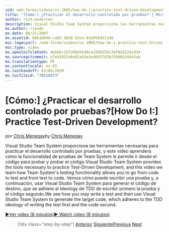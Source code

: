 ```yaml
---
uid: web-forms/videos/vs-2005/how-do-i-practice-test-driven-development
title: '[Cómo:] ¿Practicar el desarrollo controlado por pruebas? | Microsoft Docs'
author: rick-anderson
description: Visual Studio Team System proporciona las herramientas necesarias para practicar el desarrollo controlado por pruebas y este vídeo aprenderá cómo la funcionalidad de pruebas de Team System...
ms.author: riande
ms.date: 06/21/2007
ms.assetid: 60b10049-ca02-4830-b3ce-83e9584511d0
msc.legacyurl: /web-forms/videos/vs-2005/how-do-i-practice-test-driven-development
msc.type: video
ms.openlocfilehash: debb6c1bf20684149ca259b25bc3df92d12dcd34
ms.sourcegitcommit: e7e91932a6e91a63e2e46417626f39d6b244a3ab
ms.translationtype: MT
ms.contentlocale: es-ES
ms.lasthandoff: 03/06/2020
ms.locfileid: "78520873"
---
```

# <a name="how-do-i-practice-test-driven-development"></a><span data-ttu-id="0eee5-104">[Cómo:] ¿Practicar el desarrollo controlado por pruebas?</span><span class="sxs-lookup"><span data-stu-id="0eee5-104">[How Do I:] Practice Test-Driven Development?</span></span>

<span data-ttu-id="0eee5-105">por [Chris Menegay](https://twitter.com/CMenegay)</span><span class="sxs-lookup"><span data-stu-id="0eee5-105">by [Chris Menegay](https://twitter.com/CMenegay)</span></span>

<span data-ttu-id="0eee5-106">Visual Studio Team System proporciona las herramientas necesarias para practicar el desarrollo controlado por pruebas, y este vídeo aprenderá cómo la funcionalidad de pruebas de Team System le permite ir desde el código para probar y probar el código.</span><span class="sxs-lookup"><span data-stu-id="0eee5-106">Visual Studio Team System provides the tools necessary to practice Test-Driven Development, and this video we learn how Team System's testing functionality allows you to go from code to test and from test to code.</span></span> <span data-ttu-id="0eee5-107">Vemos cómo puede escribir una prueba y, a continuación, usar Visual Studio Team System para generar el código de destino, que se adhiere al Ideology de TDD de escribir primero la prueba y el código segundo.</span><span class="sxs-lookup"><span data-stu-id="0eee5-107">We see how you may write a test and then use Visual Studio Team System to generate the target code, which adheres to the TDD ideology of writing the test first and the code second.</span></span>

[<span data-ttu-id="0eee5-108">&#9654;Ver vídeo (8 minutos)</span><span class="sxs-lookup"><span data-stu-id="0eee5-108">&#9654; Watch video (8 minutes)</span></span>](https://channel9.msdn.com/Blogs/ASP-NET-Site-Videos/how-do-i-practice-test-driven-development)

> [!div class="step-by-step"]
> <span data-ttu-id="0eee5-109">[Anterior](how-do-i-write-code-more-quickly-with-unit-tests.md)
> [Siguiente](how-do-i-load-test-a-web-application.md)</span><span class="sxs-lookup"><span data-stu-id="0eee5-109">[Previous](how-do-i-write-code-more-quickly-with-unit-tests.md)
[Next](how-do-i-load-test-a-web-application.md)</span></span>
